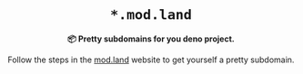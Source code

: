 <div align="center">
  <h1><code>*.mod.land</code></h1>
  <p>
    <strong>📦 Pretty subdomains for you deno project.</strong>
  </p>
</div>

Follow the steps in the [mod.land] website to get yourself a pretty subdomain.

[mod.land]: https://mod.land